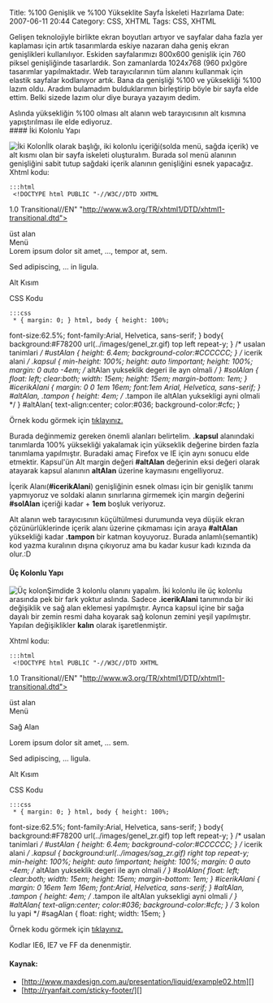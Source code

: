 Title: %100 Genişlik ve %100 Yükseklite Sayfa İskeleti Hazırlama
Date: 2007-06-11 20:44
Category: CSS, XHTML
Tags: CSS, XHTML

Gelişen teknolojiyle birlikte ekran boyutları artıyor ve sayfalar daha
fazla yer kaplaması için artık tasarımlarda eskiye nazaran daha geniş
ekran genişlikleri kullanılıyor. Eskiden sayfalarımızı 800x600 genişlik
için 760 piksel genişliğinde tasarlardık. Son zamanlarda 1024x768 (960
px)göre tasarımlar yapılmaktadır. Web tarayıcılarının tüm alanını
kullanmak için elastik sayfalar kodlanıyor artık. Bana da genişliği %100
ve yüksekliği %100 lazım oldu. Aradım bulamadım bulduklarımın
birleştirip böyle bir sayfa elde ettim. Belki sizede lazım olur diye
buraya yazayım dedim. <!--more-->

<div class="ekstrabilgi">
Aslında yüksekliğin %100 olması alt alanın web tarayıcısının alt kısmına
yapıştırılması ile elde ediyoruz.

</div>
#### İki Kolonlu Yapı

![İki Kolon][]İlk olarak başlığı, iki kolonlu içeriği(solda menü, sağda
içerik) ve alt kısmı olan bir sayfa iskeleti oluşturalım. Burada sol
menü alanının genişliğini sabit tutup sağdaki içerik alanının
genişliğini esnek yapacağız. Xhtml kodu:

	:::html
	 <!DOCTYPE html PUBLIC "-//W3C//DTD XHTML
1.0 Transitional//EN"
"http://www.w3.org/TR/xhtml1/DTD/xhtml1-transitional.dtd"> <html
xmlns="http://www.w3.org/1999/xhtml"> <head> <meta
http-equiv="Content-Type" content="text/html; charset=iso-8859-9" />
<title>%100 Genişlik %100 Yükseklik – İki Kolon</title> <style
type="text/css"> <!-- @import url("style/iki_kolonlu_yuzdeyuz.css");
--> </style> </head> <body> <div class="kapsul"> <div
id="ustAlan"> üst alan </div> <div id="solAlan">Menü</div> <div
id="icerikAlani"> Lorem ipsum dolor sit amet, ..., tempor at, sem.
<p>Sed adipiscing, ... in ligula. </p> </div> <div
class="tampon"></div> </div> <div id="altAlan"> <p>Alt
Kısım</p> </div> </body> </html> 

CSS Kodu

	:::css
	 * { margin: 0; } html, body { height: 100%;
font-size:62.5%; font-family:Arial, Helvetica, sans-serif; } body{
background:#F78200 url(../images/genel_zr.gif) top left repeat-y; }
/* usalan tanimlari */ #ustAlan { height: 6.4em;
background-color:#CCCCCC; } /* icerik alani */ .kapsul { min-height:
100%; height: auto !important; height: 100%; margin: 0 auto -4em; /*
altAlan yukseklik degeri ile ayn olmali */ } #solAlan { float: left;
clear:both; width: 15em; height: 15em; margin-bottom: 1em; }
#icerikAlani { margin: 0 0 1em 16em; font:1em Arial, Helvetica,
sans-serif; } #altAlan, .tampon { height: 4em; /* .tampon ile altAlan
yuksekligi ayni olmali */ } #altAlan{ text-align:center; color:#036;
background-color:#cfc; } 

Örnek kodu görmek için [tıklayınız.][]

Burada değinmemiz gereken önemli alanları belirtelim. **.kapsul**
alanındaki tanımlarda 100% yüksekliği yakalamak için yükseklik değerine
birden fazla tanımlama yapılmıştır. Buradaki amaç Firefox ve IE için
aynı sonucu elde etmektir. Kapsul'ün Alt margin değeri **#altAlan**
değerinin eksi değeri olarak atayarak kapsul alanının **altAlan**
üzerine kaymasını engelliyoruz.

İçerik Alanı(**#icerikAlani**) genişliğinin esnek olması için bir
genişlik tanımı yapmıyoruz ve soldaki alanın sınırlarına girmemek için
margin değerini **#solAlan** içeriği kadar + **1em** boşluk veriyoruz.

Alt alanın web tarayıcısının küçültülmesi durumunda veya düşük ekran
çözünürlüklerinde içerik alanı üzerine çıkmaması için araya
**#altAlan** yüksekliği kadar **.tampon** bir katman koyuyoruz. Burada
anlamlı(semantik) kod yazma kuralının dışına çıkıyoruz ama bu kadar
kusur kadı kızında da olur.:D

#### Üç Kolonlu Yapı

![Üç kolon][]Şimdide 3 kolonlu olanını yapalım. İki kolonlu ile üç
kolonlu arasında pek bir fark yoktur aslında. Sadece **.icerikAlani**
tanımında bir iki değişiklik ve sağ alan eklemesi yapılmıştır. Ayrıca
kapsul içine bir sağa dayalı bir zemin resmi daha koyarak sağ kolonun
zemini yeşil yapılmıştır. Yapılan değişiklikler **kalın** olarak
işaretlenmiştir.

Xhtml kodu:

	:::html
	 <!DOCTYPE html PUBLIC "-//W3C//DTD XHTML
1.0 Transitional//EN"
"http://www.w3.org/TR/xhtml1/DTD/xhtml1-transitional.dtd"> <html
xmlns="http://www.w3.org/1999/xhtml"> <head> <meta
http-equiv="Content-Type" content="text/html; charset=iso-8859-9" />
<title>%100 Genişlik %100 Yükseklik – İki Kolon</title> <style
type="text/css"> <!-- @import url("style/iki_kolonlu_yuzdeyuz.css");
--> </style> </head> <body> <div class="kapsul"> <div
id="ustAlan"> üst alan </div> <div id="solAlan">Menü</div> <div
id="sagAlan"> <p>Sağ Alan </p></div> <div id="icerikAlani">
Lorem ipsum dolor sit amet, ... sem. <p>Sed adipiscing, ... ligula.
</p> </div> <div class="tampon"></div> </div> <div
id="altAlan"> <p>Alt Kısım</p> </div> </body> </html>


CSS Kodu

	:::css
	 * { margin: 0; } html, body { height: 100%;
font-size:62.5%; font-family:Arial, Helvetica, sans-serif; } body{
background:#F78200 url(../images/genel_zr.gif) top left repeat-y; }
/* usalan tanimlari */ #ustAlan { height: 6.4em;
background-color:#CCCCCC; } /* icerik alani */ .kapsul {
background:url(../images/sag_zr.gif) right top repeat-y; min-height:
100%; height: auto !important; height: 100%; margin: 0 auto -4em; /*
altAlan yukseklik degeri ile ayn olmali */ } #solAlan{ float: left;
clear:both; width: 15em; height: 15em; margin-bottom: 1em; }
#icerikAlani { margin: 0 16em 1em 16em; font:Arial, Helvetica,
sans-serif; } #altAlan, .tampon { height: 4em; /* .tampon ile altAlan
yuksekligi ayni olmali */ } #altAlan{ text-align:center; color:#036;
background-color:#cfc; } /* 3 kolon lu yapi */ #sagAlan { float:
right; width: 15em; } 

Örnek kodu görmek için [tıklayınız.][1]

Kodlar IE6, IE7 ve FF da denenmiştir.

#### Kaynak:

-   [http://www.maxdesign.com.au/presentation/liquid/example02.htm][]
-   [http://ryanfait.com/sticky-footer/][]

</p>

  [İki Kolon]: /images/iki_kolon_yuzde.gif
  [tıklayınız.]: /dokumanlar/iki_kolonlu_yuzdeyuz.html
  [Üç kolon]: /images/uc_kolon_yuzde.gif
  [1]: /dokumanlar/uc_kolonlu_yuzdeyuz.html
  [http://www.maxdesign.com.au/presentation/liquid/example02.htm]: http://www.maxdesign.com.au/presentation/liquid/example02.htm
  [http://ryanfait.com/sticky-footer/]: http://ryanfait.com/sticky-footer/
